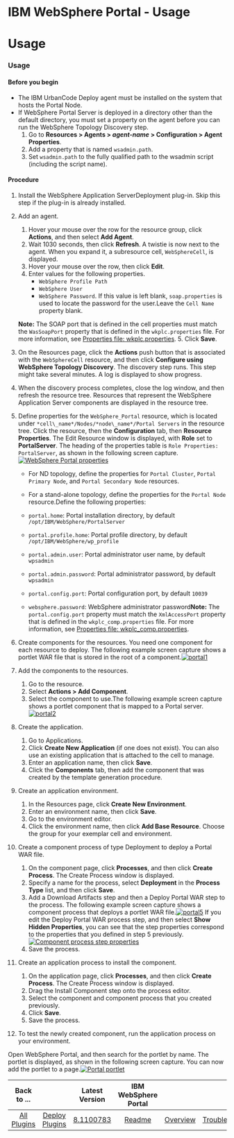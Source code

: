 
IBM WebSphere Portal - Usage
============================

# Usage



### Usage




 


#### Before you begin


* The IBM UrbanCode Deploy agent must be installed on the system that hosts the Portal Node.
* If WebSphere Portal Server is deployed in a directory other than the default directory, you must set a property on the agent before you can run the WebSphere Topology Discovery step.
	1. Go to **Resources > Agents > *agent-name* > Configuration > Agent Properties**.
	2. Add a property that is named `wsadmin.path`.
	3. Set `wsadmin.path` to the fully qualified path to the wsadmin script (including the script name).


#### Procedure


1. Install the WebSphere Application ServerDeployment plug-in. Skip this step if the plug-in is already installed.
2. Add an agent.
	1. Hover your mouse over the row for the resource group, click **Actions**, and then select **Add Agent**.
	2. Wait 1030 seconds, then click **Refresh**. A twistie is now next to the agent. When you expand it, a subresource cell, `WebSphereCell`, is displayed.
	3. Hover your mouse over the row, then click **Edit**.
	4. Enter values for the following properties.
		* `WebSphere Profile Path`
		* `WebSphere User`
		* `WebSphere Password`. If this value is left blank, `soap.properties` is used to locate the password for the user.Leave the `Cell Name` property blank.
	
	
	**Note:** The SOAP port that is defined in the cell properties must match the `WasSoapPort` property that is defined in the `wkplc.properties` file. For more information, see [Properties file: wkplc.properties](https://www.ibm.com/support/knowledgecenter/SSHRKX_8.5.0/mp/properties/wkplc-dita.html).
	5. Click **Save**.
3. On the Resources page, click the **Actions** push button that is associated with the `WebSphereCell` resource, and then click **Configure using WebSphere Topology Discovery**. The discovery step runs. This step might take several minutes. A log is displayed to show progress.
4. When the discovery process completes, close the log window, and then refresh the resource tree. Resources that represent the WebSphere Application Server components are displayed in the resource tree.
5. Define properties for the `WebSphere_Portal` resource, which is located under `*cell\_name*/Nodes/*node\_name*/Portal Servers` in the resource tree. Click the resource, then the **Configuration** tab, then **Resource Properties**. The Edit Resource window is displayed, with **Role** set to **PortalServer**. The heading of the properties table is `Role Properties: PortalServer`, as shown in the following screen capture.[![WebSphere Portal properties](portal3_crop.png)](portal3_crop.png)
	* For ND topology, define the properties for `Portal Cluster`, `Portal Primary Node`, and `Portal Secondary Node` resources.
	* For a stand-alone topology, define the properties for the `Portal Node` resource.Define the following properties:


	* `portal.home`: Portal installation directory, by default `/opt/IBM/WebSphere/PortalServer`
	* `portal.profile.home`: Portal profile directory, by default `/opt/IBM/WebSphere/wp_profile`
	* `portal.admin.user`: Portal administrator user name, by default `wpsadmin`
	* `portal.admin.password`: Portal administrator password, by default `wpsadmin`
	* `portal.config.port`: Portal configuration port, by default `10039`
	* `websphere.password`: WebSphere administrator password**Note:** The `portal.config.port` property must match the `XmlAccessPort` property that is defined in the `wkplc_comp.properties` file. For more information, see [Properties file: wkplc\_comp.properties](https://www.ibm.com/support/knowledgecenter/SSHRKX_8.5.0/mp/properties/wkplc_comp-dita.html).
6. Create components for the resources. You need one component for each resource to deploy.
The following example screen capture shows a portlet WAR file that is stored in the root of a component.[![portal1](portal1.png)](portal1.png)
7. Add the components to the resources.
	1. Go to the resource.
	2. Select **Actions > Add Component**.
	3. Select the component to use.The following example screen capture shows a portlet component that is mapped to a Portal server.[![portal2](portal2.png)](portal2.png)
8. Create the application.
	1. Go to Applications.
	2. Click **Create New Application** (if one does not exist). You can also use an existing application that is attached to the cell to manage.
	3. Enter an application name, then click **Save**.
	4. Click the **Components** tab, then add the component that was created by the template generation procedure.
9. Create an application environment.
	1. In the Resources page, click **Create New Environment**.
	2. Enter an environment name, then click **Save**.
	3. Go to the environment editor.
	4. Click the environment name, then click **Add Base Resource**. Choose the group for your exemplar cell and environment.
10. Create a component process of type Deployment to deploy a Portal WAR file.
	1. On the component page, click **Processes**, and then click **Create Process**. The Create Process window is displayed.
	2. Specify a name for the process, select **Deployment** in the **Process Type** list, and then click **Save**.
	3. Add a Download Artifacts step and then a Deploy Portal WAR step to the process. The following example screen capture shows a component process that deploys a portlet WAR file.[![portal5](portal5.png)](portal5.png) If you edit the Deploy Portal WAR process step, and then select **Show Hidden Properties**, you can see that the step properties correspond to the properties that you defined in step 5 previously.[![Component process step properties](portal7.png)](portal7.png)
	4. Save the process.
11. Create an application process to install the component.
	1. On the application page, click **Processes**, and then click **Create Process**. The Create Process window is displayed.
	2. Drag the Install Component step onto the process editor.
	3. Select the component and component process that you created previously.
	4. Click **Save**.
	5. Save the process.
12. To test the newly created component, run the application process on your environment.


Open WebSphere Portal, and then search for the portlet by name. The portlet is displayed, as shown in the following screen capture. You can now add the portlet to a page.[![Portal portlet](portal10.png)](portal10.png)




|Back to ...||Latest Version|IBM WebSphere Portal |||||
| :---: | :---: | :---: | :---: | :---: | :---: | :---: | :---: |
|[All Plugins](../../index.md)|[Deploy Plugins](../README.md)|[8.1100783](https://raw.githubusercontent.com/UrbanCode/IBM-UCD-PLUGINS/main/files/WebSpherePortal/WebSpherePortal-8.1100783.zip)|[Readme](README.md)|[Overview](overview.md)|[Troubleshooting](troubleshooting.md)|[Steps](steps.md)|[Downloads](downloads.md)|
